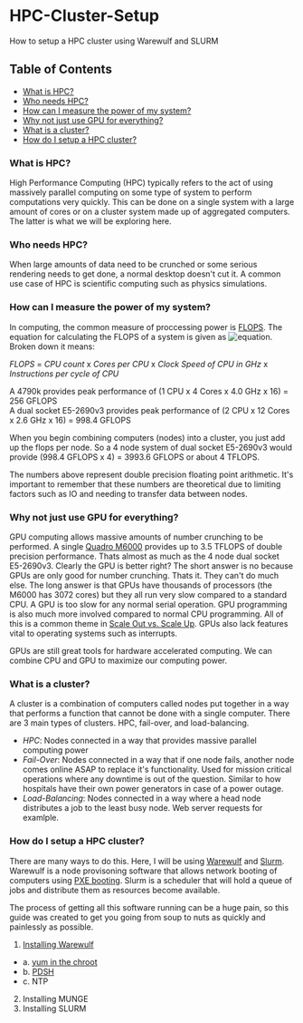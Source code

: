 # HPC-Cluster-Setup
How to setup a HPC cluster using Warewulf and SLURM

## Table of Contents
- [What is HPC?](#what-is-hpc)
- [Who needs HPC?](#who-needs-hpc)
- [How can I measure the power of my system?](#how-can-i-measure-the-power-of-my-system)
- [Why not just use GPU for everything?](#why-not-just-use-gpu-for-everything)
- [What is a cluster?](#what-is-a-cluster)
- [How do I setup a HPC cluster?](#how-do-i-setup-a-hpc-cluster)


### What is HPC?
High Performance Computing (HPC) typically refers to the act of using massively parallel computing on some type of system to perform computations very quickly. This can be done on a single system with a large amount of cores or on a cluster system made up of aggregated computers. The latter is what we will be exploring here.

### Who needs HPC?
When large amounts of data need to be crunched or some serious rendering needs to get done, a normal desktop doesn't cut it. A common use case of HPC is scientific computing such as physics simulations.

### How can I measure the power of my system?
In computing, the common measure of proccessing power is [FLOPS](https://en.wikipedia.org/wiki/FLOPS). The equation for calculating the FLOPS of a system is given as ![equation](https://wikimedia.org/api/rest_v1/media/math/render/svg/edfc49be7d1514d05e39d5d6d85a85ba8a9d67ee). Broken down it means:

*FLOPS* = *CPU count* x *Cores per CPU* x *Clock Speed of CPU in GHz* x *Instructions per cycle of CPU*

A 4790k provides peak performance of (1 CPU x 4 Cores x 4.0 GHz x 16) = 256 GFLOPS<br>
A dual socket E5-2690v3 provides peak performance of (2 CPU x 12 Cores x 2.6 GHz x 16) = 998.4 GFLOPS

When you begin combining computers (nodes) into a cluster, you just add up the flops per node. So a 4 node system of dual socket E5-2690v3 would provide (998.4 GFLOPS x 4) = 3993.6 GFLOPS or about 4 TFLOPS.

The numbers above represent double precision floating point arithmetic. It's important to remember that these numbers are theoretical due to limiting factors such as IO and needing to transfer data between nodes.

### Why not just use GPU for everything?
GPU computing allows massive amounts of number crunching to be performed. A single [Quadro M6000](https://images.nvidia.com/content/pdf/quadro/data-sheets/NV-DS-Quadro-M6000-24GB-US-NV-fnl-HR.pdf) provides up to 3.5 TFLOPS of double precision performance. Thats almost as much as the 4 node dual socket E5-2690v3. Clearly the GPU is better right? The short answer is no because GPUs are only good for number crunching. Thats it. They can't do much else. The long answer is that GPUs have thousands of processors (the M6000 has 3072 cores) but they all run very slow compared to a standard CPU. A GPU is too slow for any normal serial operation. GPU programming is also much more involved compared to normal CPU programming. All of this is a common theme in [Scale Out vs. Scale Up](https://en.wikipedia.org/wiki/Scalability#Horizontal_and_vertical_scaling). GPUs also lack features vital to operating systems such as interrupts.

GPUs are still great tools for hardware accelerated computing. We can combine CPU and GPU to maximize our computing power.

### What is a cluster?
A cluster is a combination of computers called nodes put together in a way that performs a function that cannot be done with a single computer. There are 3 main types of clusters. HPC, fail-over, and load-balancing.
- *HPC*: Nodes connected in a way that provides massive parallel computing power
- *Fail-Over*: Nodes connected in a way that if one node fails, another node comes online ASAP to replace it's functionality. Used for mission critical operations where any downtime is out of the question. Similar to how hospitals have their own power generators in case of a power outage.
- *Load-Balancing*: Nodes connected in a way where a head node distributes a job to the least busy node. Web server requests for examlple.

### How do I setup a HPC cluster?
There are many ways to do this. Here, I will be using [Warewulf](http://warewulf.lbl.gov/trac) and [Slurm](https://slurm.schedmd.com). Warewulf is a node provisoning software that allows network booting of computers using [PXE booting](https://en.wikipedia.org/wiki/Preboot_Execution_Environment). Slurm is a scheduler that will hold a queue of jobs and distribute them as resources become available.

The process of getting all this software running can be a huge pain, so this guide was created to get you going from soup to nuts as quickly and painlessly as possible.
1. [Installing Warewulf](warewulf.md)
  * a. [yum in the chroot](yum.md)
  * b. [PDSH](pdsh.md)
  * c. NTP
2. Installing MUNGE
3. Installing SLURM
